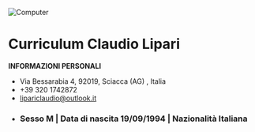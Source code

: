 ![Computer](https://picsum.photos/200/300)
# Curriculum Claudio Lipari
**INFORMAZIONI PERSONALI**
- Via Bessarabia 4, 92019, Sciacca (AG) , Italia
- +39 320 1742872
- lipariclaudio@outlook.it
- ### Sesso M | Data di nascita 19/09/1994 | Nazionalità Italiana 
